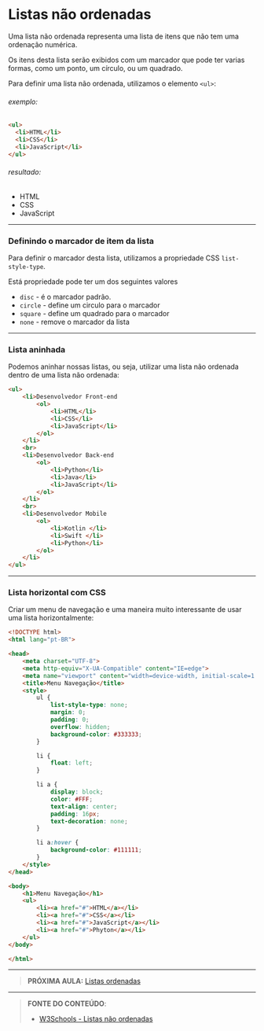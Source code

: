 # Listas não ordenadas

Uma lista não ordenada representa uma lista de itens que não tem uma ordenação numérica.

Os itens desta lista serão exibidos com um marcador que pode ter varias formas, como um ponto, um círculo, ou um quadrado. 

Para definir uma lista não ordenada, utilizamos o elemento `<ul>`:

###### exemplo:

``` html
<ul>
  <li>HTML</li>
  <li>CSS</li>
  <li>JavaScript</li>
</ul>
```

###### resultado: 

<ul>
  <li>HTML</li>
  <li>CSS</li>
  <li>JavaScript</li>
</ul>

---

### Definindo o marcador de item da lista

Para definir o marcador desta lista, utilizamos a propriedade CSS `list-style-type`. 

Está propriedade pode ter um dos seguintes valores

-  `disc` - é o marcador padrão.
- `circle` - define um circulo para o marcador
- `square` - define um quadrado para o marcador
- `none` - remove o marcador da lista

---

### Lista aninhada

Podemos aninhar nossas listas, ou seja, utilizar uma lista não ordenada dentro de uma lista não ordenada:

``` html
<ul>
    <li>Desenvolvedor Front-end
        <ol>
            <li>HTML</li>
            <li>CSS</li>
            <li>JavaScript</li>
        </ol>
    </li>
    <br>
    <li>Desenvolvedor Back-end
        <ol>
            <li>Python</li>
            <li>Java</li>
            <li>JavaScript</li>
        </ol>
    </li>
    <br>
    <li>Desenvolvedor Mobile
        <ol>
            <li>Kotlin </li>
            <li>Swift </li>
            <li>Python</li>
        </ol>
    </li>
</ul>
```

---

### Lista horizontal com CSS

Criar um menu de navegação e uma maneira muito interessante de usar uma lista horizontalmente:

``` html
<!DOCTYPE html>
<html lang="pt-BR">

<head>
    <meta charset="UTF-8">
    <meta http-equiv="X-UA-Compatible" content="IE=edge">
    <meta name="viewport" content="width=device-width, initial-scale=1.0">
    <title>Menu Navegação</title>
    <style>
        ul {
            list-style-type: none;
            margin: 0;
            padding: 0;
            overflow: hidden;
            background-color: #333333;
        }

        li {
            float: left;
        }

        li a {
            display: block;
            color: #FFF;
            text-align: center;
            padding: 16px;
            text-decoration: none;
        }

        li a:hover {
            background-color: #111111;
        }
    </style>
</head>

<body>
    <h1>Menu Navegação</h1>
    <ul>
        <li><a href="#">HTML</a></li>
        <li><a href="#">CSS</a></li>
        <li><a href="#">JavaScript</a></li>
        <li><a href="#">Phyton</a></li>
    </ul>
</body>

</html>
```

***

> **PRÓXIMA AULA:** [Listas ordenadas](../7.3-listas-ordenadas)

***


> **FONTE DO CONTEÚDO**:
>
> - [W3Schools - Listas não ordenadas](https://www.w3schools.com/html/html_lists_unordered.asp)